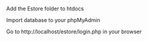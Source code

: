 Add the Estore folder to htdocs

Import database to your phpMyAdmin

Go to http://localhost/estore/login.php in your browser